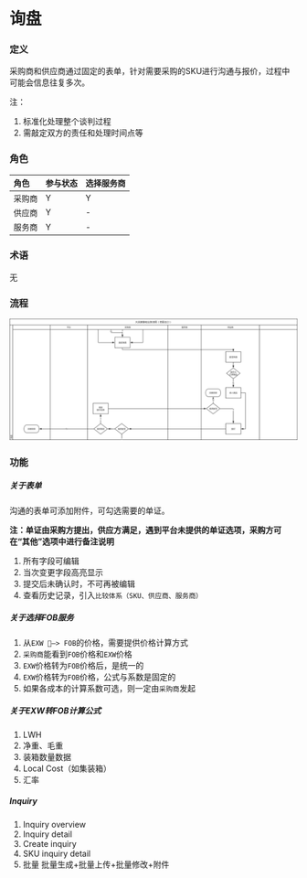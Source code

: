 # 询盘

### 定义

采购商和供应商通过固定的表单，针对需要采购的SKU进行沟通与报价，过程中可能会信息往复多次。

注：

1. 标准化处理整个谈判过程
2. 需敲定双方的责任和处理时间点等

### 角色

| 角色 | 参与状态 | 选择服务商 |
| :--- | :--- | :--- |
| 采购商 | Y | Y |
| 供应商 | Y | - |
| 服务商 | Y | - |

### 术语

无

### 流程

![](/assets/询盘.png)

### 功能

##### 关于表单

沟通的表单可添加附件，可勾选需要的单证。

**注：单证由采购方提出，供应方满足，遇到平台未提供的单证选项，采购方可在“其他”选项中进行备注说明**

1. 所有字段可编辑
2. 当次变更字段高亮显示
3. 提交后未确认时，不可再被编辑
4. 查看历史记录，引入`比较体系（SKU、供应商、服务商）`

##### 关于选择FOB服务

1. 从`EXW —> FOB`的价格，需要提供价格计算方式
2. `采购商`能看到`FOB`价格和`EXW`价格
3. `EXW`价格转为`FOB`价格后，是统一的
4. `EXW`价格转为`FOB`价格，公式与系数是固定的
5. 如果各成本的计算系数可选，则一定由`采购商`发起

##### 关于EXW转FOB计算公式

1. LWH
2. 净重、毛重
3. 装箱数量数据
4. Local Cost（如集装箱）
5. 汇率

##### Inquiry

1. Inquiry overview
2. Inquiry detail
3. Create inquiry
4. SKU inquiry detail
5. 批量
   批量生成+批量上传+批量修改+附件



